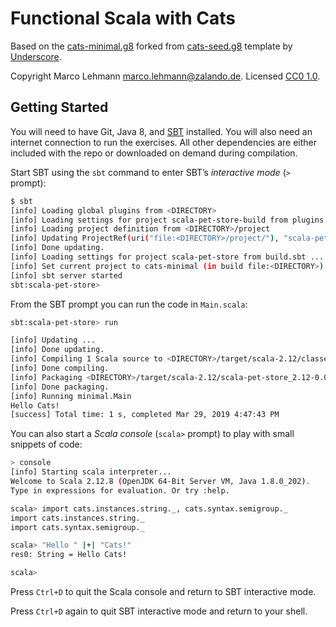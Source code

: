# Functional Scala with Cats

Based on the [cats-minimal.g8][cats-minimal] forked from [cats-seed.g8][cats-seed] template by [Underscore][underscore].

Copyright Marco Lehmann <marco.lehmann@zalando.de>. Licensed [CC0 1.0][license].

## Getting Started

You will need to have Git, Java 8, and [SBT][sbt] installed. You will also need an internet connection to run the exercises. All other dependencies are either included with the repo or downloaded on demand during compilation.

Start SBT using the `sbt` command to enter SBT’s *interactive mode* (`>` prompt):

```bash
$ sbt
[info] Loading global plugins from <DIRECTORY>
[info] Loading settings for project scala-pet-store-build from plugins.sbt ...
[info] Loading project definition from <DIRECTORY>/project
[info] Updating ProjectRef(uri("file:<DIRECTORY>/project/"), "scala-pet-store-build")...
[info] Done updating.
[info] Loading settings for project scala-pet-store from build.sbt ...
[info] Set current project to cats-minimal (in build file:<DIRECTORY>)
[info] sbt server started
sbt:scala-pet-store>
```

From the SBT prompt you can run the code in `Main.scala`:

```bash
sbt:scala-pet-store> run

[info] Updating ...
[info] Done updating.
[info] Compiling 1 Scala source to <DIRECTORY>/target/scala-2.12/classes ...
[info] Done compiling.
[info] Packaging <DIRECTORY>/target/scala-2.12/scala-pet-store_2.12-0.0.1-SNAPSHOT.jar ...
[info] Done packaging.
[info] Running minimal.Main
Hello Cats!
[success] Total time: 1 s, completed Mar 29, 2019 4:47:43 PM
```

You can also start a *Scala console* (`scala>` prompt) to play with small snippets of code:

```bash
> console
[info] Starting scala interpreter...
Welcome to Scala 2.12.8 (OpenJDK 64-Bit Server VM, Java 1.8.0_202).
Type in expressions for evaluation. Or try :help.

scala> import cats.instances.string._, cats.syntax.semigroup._
import cats.instances.string._
import cats.syntax.semigroup._

scala> "Hello " |+| "Cats!"
res0: String = Hello Cats!

scala>
```

Press `Ctrl+D` to quit the Scala console and return to SBT interactive mode.

Press `Ctrl+D` again to quit SBT interactive mode and return to your shell.

[cats-minimal]: https://github.com/m99coder/cats-minimal.g8
[cats-seed]: https://github.com/underscoreio/cats-seed.g8
[underscore]: https://underscore.io
[license]: https://creativecommons.org/publicdomain/zero/1.0/
[sbt]: http://scala-sbt.org
